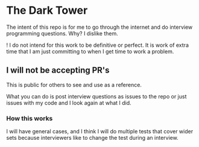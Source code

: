 # The Dark Tower

The intent of this repo is for me to go through the internet and do interview programming questions.  Why?  I dislike them.

! I do not intend for this work to be definitive or perfect.  It is work of extra time that I am just committing to when I get time to work a problem.

## I will not be accepting PR's
This is public for others to see and use as a reference.

What you can do is post interview questions as issues to the repo or just issues with my code and I look again at what I did.

### How this works
I will have general cases, and I think I will do multiple tests that cover wider sets because interviewers like to change the test during an interview.